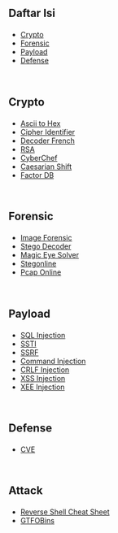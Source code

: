 ## <p > Daftar Isi </p> 

- <a href="#crypto">Crypto</a>
- <a href="#forensic">Forensic</a>
- <a href="#payload">Payload</a>
- <a href="#defense">Defense</a>


<br>

## <p id='crypto'> Crypto </p> 

- [Ascii to Hex](https://www.asciitohex.com/)
- [Cipher Identifier](https://www.boxentriq.com/code-breaking/cipher-identifier)
- [Decoder French](https://www.dcode.fr)
- [RSA](https://www.devglan.com/online-tools/rsa-encryption-decryption)
- [CyberChef](https://gchq.github.io/CyberChef/)
- [Caesarian Shift](http://rumkin.com/tools/cipher/caesar.php)
- [Factor DB](http://factordb.com/)

<br>

## <p id='forensic'> Forensic </p> 

- [Image Forensic](https://www.imageforensic.org/)
- [Stego Decoder](https://futureboy.us/stegano/decinput.html)
- [Magic Eye Solver](https://magiceye.ecksdee.co.uk/)
- [Stegonline](https://stegonline.georgeom.net/upload)
- [Pcap Online](https://apackets.com/)

<br>

## <p id='payload'> Payload </p> 

- [SQL Injection](https://github.com/swisskyrepo/PayloadsAllTheThings/tree/master/SQL%20Injection)
- [SSTI](https://github.com/swisskyrepo/PayloadsAllTheThings/tree/master/Server%20Side%20Template%20Injection)
- [SSRF](https://github.com/swisskyrepo/PayloadsAllTheThings/tree/master/Server%20Side%20Request%20Forgery)
- [Command Injection](https://github.com/swisskyrepo/PayloadsAllTheThings/tree/master/Command%20Injection)
- [CRLF Injection](https://github.com/swisskyrepo/PayloadsAllTheThings/tree/master/CRLF%20Injection)
- [XSS Injection](https://github.com/swisskyrepo/PayloadsAllTheThings/tree/master/XSS%20Injection)
- [XEE Injection](https://github.com/swisskyrepo/PayloadsAllTheThings/tree/master/XXE%20Injection)

<br>

## <p id='defense'> Defense </p>

- [CVE](https://www.cvedetails.com/version-list/45/66/1/Apache-Http-Server.html?sha=929c1c175882db7b5d4cbaf49695c3bf40434350&order=1&trc=503)

<br>

## <p id='attack'> Attack </p>

- [Reverse Shell Cheat Sheet](https://pentestmonkey.net/cheat-sheet/shells/reverse-shell-cheat-sheet)
- [GTFOBins](https://gtfobins.github.io/)
